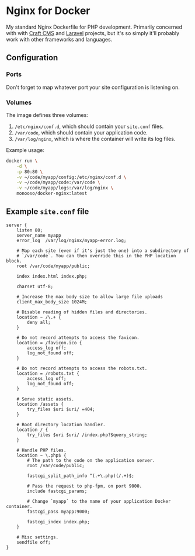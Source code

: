 # Nginx for Docker #
My standard Nginx Dockerfile for PHP development. Primarily concerned with with [Craft CMS][craft] and [Laravel][laravel] projects, but it's so simply it'll probably work with other frameworks and languages.

[craft]: https://craftcms.com/
[laravel]: https://laravel.com/

## Configuration ##

### Ports ###
Don't forget to map whatever port your site configuration is listening on.

### Volumes ###
The image defines three volumes:

1. `/etc/nginx/conf.d`, which should contain your `site.conf` files.
2. `/var/code`, which should contain your application code.
3. `/var/log/nginx`, which is where the container will write its log files.

Example usage:

```bash
docker run \
    -d \
    -p 80:80 \
    -v ~/code/myapp/config:/etc/nginx/conf.d \
    -v ~/code/myapp/code:/var/code \
    -v ~/code/myapp/logs:/var/log/nginx \
    monooso/docker-nginx:latest
```

## Example `site.conf` file ##

```nginx
server {
    listen 80;
    server_name myapp
    error_log  /var/log/nginx/myapp-error.log;

    # Map each site (even if it's just the one) into a subdirectory of
    # `/var/code`. You can then override this in the PHP location block.
    root /var/code/myapp/public;

    index index.html index.php;

    charset utf-8;

    # Increase the max body size to allow large file uploads
    client_max_body_size 1024M;

    # Disable reading of hidden files and directories.
    location ~ /\.+ {
        deny all;
    }

    # Do not record attempts to access the favicon.
    location = /favicon.ico {
        access_log off;
        log_not_found off;
    }

    # Do not record attempts to access the robots.txt.
    location = /robots.txt {
        access_log off;
        log_not_found off;
    }

    # Serve static assets.
    location /assets {
        try_files $uri $uri/ =404;
    }

    # Root directory location handler.
    location / {
        try_files $uri $uri/ /index.php?$query_string;
    }

    # Handle PHP files.
    location ~ \.php$ {
        # The path to the code on the application server.
        root /var/code/public;

        fastcgi_split_path_info ^(.+\.php)(/.+)$;

        # Pass the request to php-fpm, on port 9000.
        include fastcgi_params;

        # Change `myapp` to the name of your application Docker container.
        fastcgi_pass myapp:9000;

        fastcgi_index index.php;
    }

    # Misc settings.
    sendfile off;
}
```
